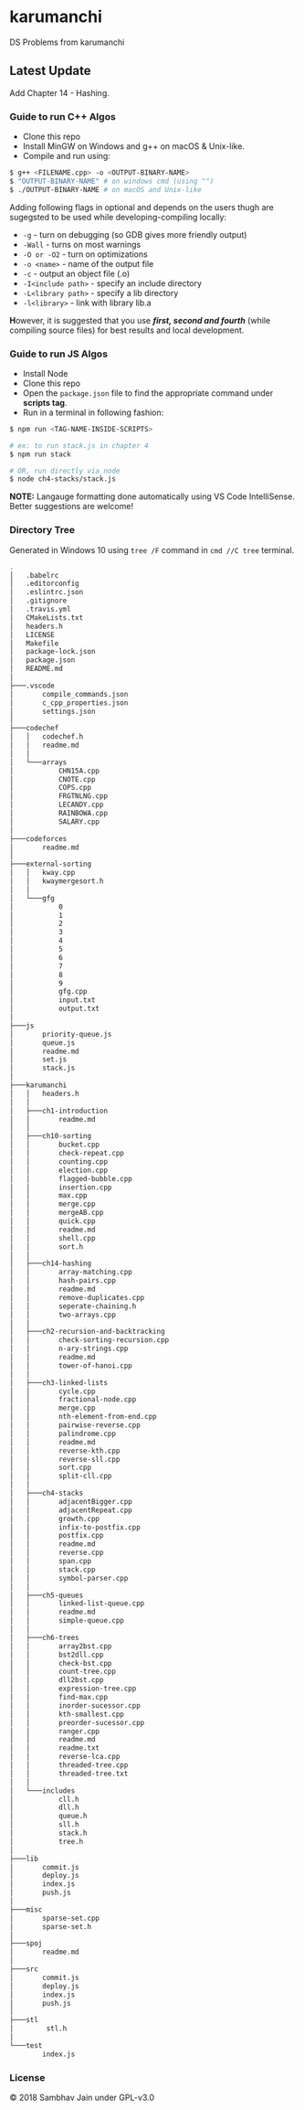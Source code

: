 # karumanchi

DS Problems from karumanchi

## Latest Update

Add Chapter 14 - Hashing.

### Guide to run C++ Algos

- Clone this repo
- Install MinGW on Windows and g++ on macOS & Unix-like.
- Compile and run using:

```bash
$ g++ <FILENAME.cpp> -o <OUTPUT-BINARY-NAME>
$ "OUTPUT-BINARY-NAME" # on windows cmd (using "")
$ ./OUTPUT-BINARY-NAME # on macOS and Unix-like
```

Adding following flags in optional and depends on the users thugh are sugegsted to be used while developing-compiling locally:

- `-g` - turn on debugging (so GDB gives more friendly output)
- `-Wall` - turns on most warnings
- `-O or -O2` - turn on optimizations
- `-o <name>` - name of the output file
- `-c` - output an object file (.o)
- `-I<include path>` - specify an include directory
- `-L<library path>` - specify a lib directory
- `-l<library>` - link with library lib<library>.a

**H**owever, it is suggested that you use **_first, second and fourth_** (while compiling source files) for best results and local development.

### Guide to run JS Algos

- Install Node
- Clone this repo
- Open the `package.json` file to find the appropriate command under **scripts tag**.
- Run in a terminal in following fashion:

```sh
$ npm run <TAG-NAME-INSIDE-SCRIPTS>

# ex: to run stack.js in chapter 4
$ npm run stack

# OR, run directly via node
$ node ch4-stacks/stack.js
```

**NOTE:** Langauge formatting done automatically using VS Code IntelliSense. Better suggestions are welcome!

### Directory Tree

Generated in Windows 10 using `tree /F` command in `cmd //C tree` terminal.

```bash
.
│   .babelrc
│   .editorconfig
│   .eslintrc.json
│   .gitignore
│   .travis.yml
│   CMakeLists.txt
│   headers.h
│   LICENSE
│   Makefile
│   package-lock.json
│   package.json
│   README.md
│
├───.vscode
│       compile_commands.json
│       c_cpp_properties.json
│       settings.json
│
├───codechef
│   │   codechef.h
│   │   readme.md
│   │
│   └───arrays
│           CHN15A.cpp
│           CNOTE.cpp
│           COPS.cpp
│           FRGTNLNG.cpp
│           LECANDY.cpp
│           RAINBOWA.cpp
│           SALARY.cpp
│
├───codeforces
│       readme.md
│
├───external-sorting
│   │   kway.cpp
│   │   kwaymergesort.h
│   │
│   └───gfg
│           0
│           1
│           2
│           3
│           4
│           5
│           6
│           7
│           8
│           9
│           gfg.cpp
│           input.txt
│           output.txt
│
├───js
│       priority-queue.js
│       queue.js
│       readme.md
│       set.js
│       stack.js
│
├───karumanchi
│   │   headers.h
│   │
│   ├───ch1-introduction
│   │       readme.md
│   │
│   ├───ch10-sorting
│   │       bucket.cpp
│   │       check-repeat.cpp
│   │       counting.cpp
│   │       election.cpp
│   │       flagged-bubble.cpp
│   │       insertion.cpp
│   │       max.cpp
│   │       merge.cpp
│   │       mergeAB.cpp
│   │       quick.cpp
│   │       readme.md
│   │       shell.cpp
│   │       sort.h
│   │
│   ├───ch14-hashing
│   │       array-matching.cpp
│   │       hash-pairs.cpp
│   │       readme.md
│   │       remove-duplicates.cpp
│   │       seperate-chaining.h
│   │       two-arrays.cpp
│   │
│   ├───ch2-recursion-and-backtracking
│   │       check-sorting-recursion.cpp
│   │       n-ary-strings.cpp
│   │       readme.md
│   │       tower-of-hanoi.cpp
│   │
│   ├───ch3-linked-lists
│   │       cycle.cpp
│   │       fractional-node.cpp
│   │       merge.cpp
│   │       nth-element-from-end.cpp
│   │       pairwise-reverse.cpp
│   │       palindrome.cpp
│   │       readme.md
│   │       reverse-kth.cpp
│   │       reverse-sll.cpp
│   │       sort.cpp
│   │       split-cll.cpp
│   │
│   ├───ch4-stacks
│   │       adjacentBigger.cpp
│   │       adjacentRepeat.cpp
│   │       growth.cpp
│   │       infix-to-postfix.cpp
│   │       postfix.cpp
│   │       readme.md
│   │       reverse.cpp
│   │       span.cpp
│   │       stack.cpp
│   │       symbol-parser.cpp
│   │
│   ├───ch5-queues
│   │       linked-list-queue.cpp
│   │       readme.md
│   │       simple-queue.cpp
│   │
│   ├───ch6-trees
│   │       array2bst.cpp
│   │       bst2dll.cpp
│   │       check-bst.cpp
│   │       count-tree.cpp
│   │       dll2bst.cpp
│   │       expression-tree.cpp
│   │       find-max.cpp
│   │       inorder-sucessor.cpp
│   │       kth-smallest.cpp
│   │       preorder-sucessor.cpp
│   │       ranger.cpp
│   │       readme.md
│   │       readme.txt
│   │       reverse-lca.cpp
│   │       threaded-tree.cpp
│   │       threaded-tree.txt
│   │
│   └───includes
│           cll.h
│           dll.h
│           queue.h
│           sll.h
│           stack.h
│           tree.h
│
├───lib
│       commit.js
│       deploy.js
│       index.js
│       push.js
│
├───misc
│       sparse-set.cpp
│       sparse-set.h
│
├───spoj
│       readme.md
│
├───src
│       commit.js
│       deploy.js
│       index.js
│       push.js
│
├───stl
│        stl.h
│
└───test
        index.js
```

### License

© 2018 Sambhav Jain under GPL-v3.0
